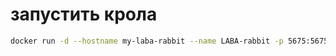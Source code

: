 # запустить крола 
```bash
docker run -d --hostname my-laba-rabbit --name LABA-rabbit -p 5675:5675 -p 15675:15675 rabbitmq:3-management
```